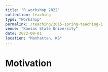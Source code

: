 ```yaml
---
title: "R workshop 2022"
collection: teaching
type: "Workshop"
permalink: /teaching/2015-spring-teaching-1
venue: "Kansas State University"
date: 2022-09-01
location: "Manhattan, KS"
---
```


Motivation
======

